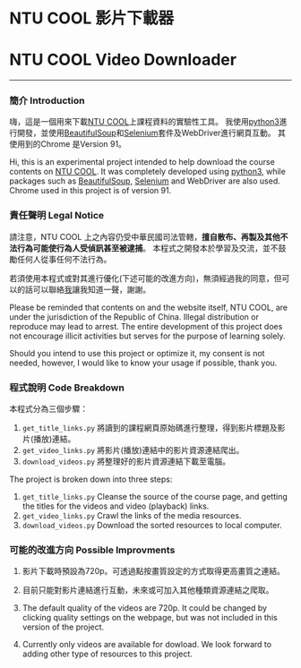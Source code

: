 # NTU COOL 影片下載器
# NTU COOL Video Downloader
---------------------------------------------------------------


### 簡介 Introduction
嗨，這是一個用來下載[NTU COOL](https://cool.ntu.edu.tw)上課程資料的實驗性工具。
我使用[python3](https://python.org)進行開發，並使用[BeautifulSoup](https://code.launchpad.net/beautifulsoup/)和[Selenium](https://www.selenium.dev/)套件及WebDriver進行網頁互動。
其使用到的Chrome 是Version 91。

Hi, this is an experimental project intended to help download the course contents on [NTU COOL](https://cool.ntu.edu.tw).
It was completely developed using [python3](https://python.org), while packages such as [BeautifulSoup](https://code.launchpad.net/beautifulsoup/),  [Selenium](https://www.selenium.dev/) and WebDriver are also used.
Chrome used in this project is of version 91.

### 責任聲明 Legal Notice
請注意，NTU COOL 上之內容仍受中華民國司法管轄，**擅自散布、再製及其他不法行為可能使行為人受偵訊甚至被逮捕**。
本程式之開發本於學習及交流，並不鼓勵任何人從事任何不法行為。

若須使用本程式或對其進行優化(下述可能的改進方向)，無須經過我的同意，但可以的話可以聯絡[我](https://github.com/github-mod)讓我知道一聲，謝謝。

Please be reminded that contents on and the website itself, NTU COOL, are under the jurisdiction of the Republic of China.
Illegal distribution or reproduce may lead to arrest. The entire development of this project does not encourage illicit activities but serves for the purpose of learning solely.

Should you intend to use this project or optimize it, my consent is not needed, however, I would like to know your usage if possible, thank you.

### 程式說明 Code Breakdown

本程式分為三個步驟：
1. `get_title_links.py` 將讀到的課程網頁原始碼進行整理，得到影片標題及影片(播放)連結。
2. `get_video_links.py` 將影片(播放)連結中的影片資源連結爬出。
3. `download_videos.py` 將整理好的影片資源連結下載至電腦。

The project is broken down into three steps:
1. `get_title_links.py` Cleanse the source of the course page, and getting the titles for the videos and video (playback) links.
2. `get_video_links.py` Crawl the links of the media resources.
3. `download_videos.py` Download the sorted resources to local computer.


### 可能的改進方向 Possible Improvments

1. 影片下載時預設為720p。可透過點按畫質設定的方式取得更高畫質之連結。
2. 目前只能對影片連結進行互動，未來或可加入其他種類資源連結之爬取。


1. The default quality of the videos are 720p. It could be changed by clicking quality settings on the webpage, but was not included in this version of the project.
2. Currently only videos are available for dowload. We look forward to adding other type of resources to this project.
